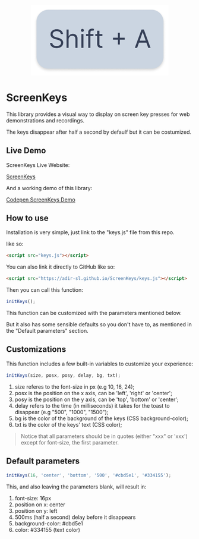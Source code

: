 <p align="center">
    <img src="gitKeys.png" alt="Screen Keys example image showing Shift+A key presses" width="370" />
</p>

# ScreenKeys
This library provides a visual way to display on screen key presses for web demonstrations and recordings.

The keys disappear after half a second by defaulf but it can be costumized.

## Live Demo
ScreenKeys Live Website:

<a href="https://adir-sl.github.io/ScreenKeys">ScreenKeys</a>

And a working demo of this library:

<a href="https://codepen.io/Adir-SL/pen/poaXYzK">Codepen ScreenKeys Demo</a>

## How to use
Installation is very simple, just link to the "keys.js" file from this repo.

like so:
```HTML
<script src="keys.js"></script>
```

You can also link it directly to GitHub like so:
```HTML
<script src="https://adir-sl.github.io/ScreenKeys/keys.js"></script>
```

Then you can call this function:
```Javascript
initKeys();
```
This function can be customized with the parameters mentioned below.

But it also has some sensible defaults so you don't have to, as mentioned in the "Default parameters" section.

## Customizations

This function includes a few built-in variables to customize your experience:

```Javascript
initKeys(size, posx, posy, delay, bg, txt);
```

1. size referes to the font-size in px (e.g 10, 16, 24);
2. posx is the position on the x axis, can be 'left', 'right' or 'center';
3. posy is the position on the y axis, can be 'top', 'bottom' or 'center';
4. delay refers to the time (in milliseconds) it takes for the toast to disappear (e.g "500", "1000", "1500");
5. bg is the color of the background of the keys (CSS background-color);
6. txt is the color of the keys' text (CSS color);

> Notice that all parameters should be in quotes (either "xxx" or 'xxx') except for font-size, the first parameter.

## Default parameters
```Javascript
initKeys(16, 'center', 'bottom', '500', '#cbd5e1', '#334155');
```
This, and also leaving the parameters blank, will result in:

1. font-size: 16px
2. position on x: center
3. position on y: left
4. 500ms (half a second) delay before it disappears
5. background-color: #cbd5e1
6. color: #334155 (text color)